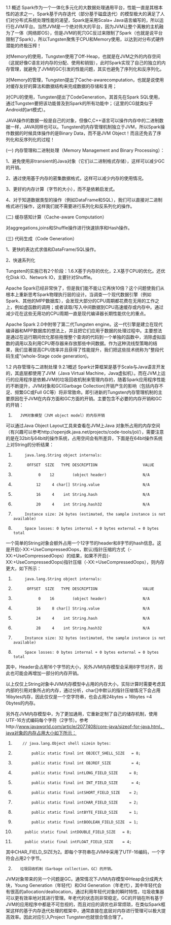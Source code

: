 1.1      概述
Spark作为一个一体化多元化的大数据处理通用平台，性能一直是其根本性的追求之一，Spark基于内存迭代（部分基于磁盘迭代）的模型极大的满足了人们对分布式系统处理性能的渴望，Spark是采用Scala+ Java语言编写的，所以运行在JVM平台。当然JVM是一个绝对伟大的平台，因为JVM让整个离散的主机融为了一体（网络即OS），但是JVM的死穴GC反过来限制了Spark（也就是说平台限制了Spark），所以Tungsten聚焦于CPU和Memory使用，以达到对分布式硬件潜能的终极压榨！

对Memory的使用，Tungsten使用了Off-Heap，也就是在JVM之外的内存空间（这就好像C语言对内存的分配、使用和销毁），此时Spark实现了自己的独立的内存管理，就避免了JVM的GC引发的性能问题，其实也避免了序列化和反序列化。

对Memory的管理，Tungsten提出了Cache-awarecomputation，也就是说使用对缓存友好的算法和数据结构来完成数据的存储和复用；

对CPU的使用，Tungsten提出了CodeGeneration，其首先在Spark SQL使用，通过Tungsten要把该功能普及到Spark的所有功能中；（这里的CG就类似于Android的art模式）。

JAVA操作的数据一般是自己的对象，但像C,C++语言可以操作内存中的二进制数据一样，JAVA同样也可以。Tungsten的内存管理机制独立于JVM，所以Spark操作数据的时候具体操作的是Binary Data，而不是JVM Object！而且还免去了序列化和反序列化的过程！

(一)  内存管理和二进制处理（Memory Management and Binary Processing）：　　

1、避免使用非transient的Java对象（它们以二进制格式存储），这样可以减少GC的开销。

2、通过使用基于内存的密集数据格式，这样可以减少内存的使用情况。

3、更好的内存计算（字节的大小），而不是依赖启发式。

4、对于知道数据类型的操作（例如DataFrame和SQL），我们可以直接对二进制格式进行操作，这样我们就不需要进行系列化和反系列化的操作。

(二)  缓存感知计算（Cache-aware Computation）

对aggregations,joins和Shuffle操作进行快速排序和Hash操作。

(三)  代码生成（Code Generation）

1、更快的表达式求值和DataFrame/SQL操作。

2、快速系列化

Tungsten的实施已有2个阶段：1.6.X基于内存的优化，2.X基于CPU的优化。还优化Disk IO、Network IO，主要针对Shuffle。

Apache Spark已经非常快了，但是我们能不能让它再快10倍？这个问题使我们从根本上重新思考Spark物理执行层的设计。当调查一个现代数据引擎（例如Spark、其他的MPP数据库），会发现大部分的CPU周期都花费在无用的工作之上，例如虚函数的调用；或者读取/写入中间数据到CPU高速缓存或内存中。通过减少花在这些无用功的CPU周期一直是现代编译器长期性能优化的重点。

Apache Spark 2.0中附带了第二代Tungsten engine。这一代引擎是建立在现代编译器和MPP数据库的想法上，并且把它们应用于数据的处理过程中。主要想法是通过在运行期间优化那些拖慢整个查询的代码到一个单独的函数中，消除虚拟函数的调用以及利用CPU寄存器来存放那些中间数据。作为这种流线型策略的结果，我们显著提高CPU效率并且获得了性能提升，我们把这些技术统称为"整段代码生成"(whole-Stage code generation)。

1.2      内存管理与二进制处理
9.2.1概述
 Spark计算框架是基于Scala与Java语言开发的，其底层都使用了JVM（Java Virtual Machine，Java虚拟机）。而在JVM上运行的应用程序是依赖JVM的垃圾回收机制来管理内存的，随着Spark应用程序性能的不断提升，JVM对象和GC(Garbage Collection)开销产生的影响（包括内存不足、频繁GC或Full GC等）将非常致命。即引进新的Tungsten内存管理机制的主要原因在于JVM在内存方面和GC方面的开销。主要包含不必要的内存开销和GC的开销：

1.        JVM对象模型（JVM object model）的内存开销

可以通过Java Object Layout工具来查看在JVM上Java 对象所占用的内存空间（有兴趣可以参考http://openjdk.java.net/projects/code-tools/jol/），需要注意的是在32bit与64bit的操作系统，占用空间会有所差异，下面是在64bit操作系统上对String的分析结果：

1.          java.lang.String object internals:

2.           OFFSET  SIZE   TYPE DESCRIPTION                    VALUE

3.                0    12        (object header)                N/A

4.               12     4 char[] String.value                   N/A

5.               16     4    int String.hash                    N/A

6.               20     4    int String.hash32                  N/A

7.          Instance size: 24 bytes (estimated, the sample instance is not available)

8.          Space losses: 0 bytes internal + 0 bytes external = 0 bytes total

一个简单的String对象会额外占用一个12字节的header和8字节的hash信息。这是开启(-XX:+UseCompressedOops，默认)指针压缩的方式（-XX:+UseCompressedOops）的结果，如果不开启(-XX:+UseCompressedOops)指针压缩（-XX:+UseCompressedOops），则内存更大，如下所示：

1.          java.lang.String object internals:

2.           OFFSET  SIZE   TYPE DESCRIPTION                    VALUE

3.                0    16        (object header)                N/A

4.               16     8 char[] String.value                   N/A

5.               24     4    int String.hash                    N/A

6.               28     4    int String.hash32                  N/A

7.          Instance size: 32 bytes (estimated, the sample instance is not available)

8.          Space losses: 0 bytes internal + 0 bytes external = 0 bytes total

其中，Header会占用16个字节的大小，另外JVM内存模型会采用8字节对齐，因此也可能会再增加一部分的内存开销。

以上仅仅上String对象中JVM内存模型中占用的内存大小，实际计算时需要考虑其内部的引用对象所占的内存，通过分析，char[]中默认的指针压缩情况下会占用16bytes内存，因此仅仅是一个空字符串，也会占用24bytes + 16bytes =4 0bytes的内存。

另外在JVM内存模型中，为了更加通用，它重新定制了自己的储存机制，使用UTF-16方式编码每个字符（2字节）。参考http://www.javaworld.com/article/2077408/core-java/sizeof-for-java.html，java对象的内存占用大小如下所示：

1.         // java.lang.Object shell sizein bytes:

2.             public static final int OBJECT_SHELL_SIZE   = 8;

3.             public static final int OBJREF_SIZE         = 4;

4.             public static final intLONG_FIELD_SIZE     = 8;

5.             public static final int INT_FIELD_SIZE      = 4;

6.             public static final intSHORT_FIELD_SIZE    = 2;

7.             public static final intCHAR_FIELD_SIZE     = 2;

8.             public static final intBYTE_FIELD_SIZE     = 1;

9.             public static final intBOOLEAN_FIELD_SIZE  = 1;

10.          public static final intDOUBLE_FIELD_SIZE   = 8;

11.          public static final intFLOAT_FIELD_SIZE    = 4;

其中CHAR_FIELD_SIZE为2。即每个字符串在JVM中采用了UTF-16编码，一个字符会占用2个字节。

2.        垃圾回收机制（Garbage collection，GC）的开销。

JVM对象带来的另一个问题是GC。通常情况下JVM内存模型中Heap会分成两大块，Young Generation（年轻代）和Old Generation（年老代），其中年轻代会有很高的allocation/deallocation，通过利用年轻代对象的瞬时特性，垃圾收集器可以更有效率地对其进行管理。年老代的状态则非常稳定。GC的开销在所有基于JVM的应用程序中都是不可忽视的，而且对应的调优也非常烦琐，在类似Spark框架这样的基于内存迭代处理的框架中，通常直接在底层对内存进行管理可以极大提高效率。因此对应引入Project Tungsten也就很合情合理了。